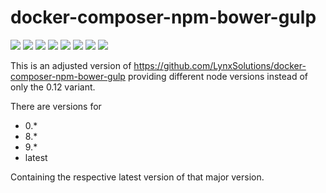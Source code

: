 # docker-composer-npm-bower-gulp

[![](https://images.microbadger.com/badges/version/bardiir/docker-composer-npm-bower-gulp.svg)](https://microbadger.com/images/bardiir/docker-composer-npm-bower-gulp "Get your own version badge on microbadger.com") [![](https://images.microbadger.com/badges/image/bardiir/docker-composer-npm-bower-gulp.svg)](https://microbadger.com/images/bardiir/docker-composer-npm-bower-gulp "Get your own image badge on microbadger.com")
[![](https://images.microbadger.com/badges/version/bardiir/docker-composer-npm-bower-gulp:0.svg)](https://microbadger.com/images/bardiir/docker-composer-npm-bower-gulp:0 "Get your own version badge on microbadger.com") [![](https://images.microbadger.com/badges/image/bardiir/docker-composer-npm-bower-gulp:0.svg)](https://microbadger.com/images/bardiir/docker-composer-npm-bower-gulp:0 "Get your own image badge on microbadger.com")
[![](https://images.microbadger.com/badges/version/bardiir/docker-composer-npm-bower-gulp:8.svg)](https://microbadger.com/images/bardiir/docker-composer-npm-bower-gulp:8 "Get your own version badge on microbadger.com") [![](https://images.microbadger.com/badges/image/bardiir/docker-composer-npm-bower-gulp:8.svg)](https://microbadger.com/images/bardiir/docker-composer-npm-bower-gulp:8 "Get your own image badge on microbadger.com")
[![](https://images.microbadger.com/badges/version/bardiir/docker-composer-npm-bower-gulp:9.svg)](https://microbadger.com/images/bardiir/docker-composer-npm-bower-gulp:9 "Get your own version badge on microbadger.com") [![](https://images.microbadger.com/badges/image/bardiir/docker-composer-npm-bower-gulp:9.svg)](https://microbadger.com/images/bardiir/docker-composer-npm-bower-gulp:9 "Get your own image badge on microbadger.com")

This is an adjusted version of https://github.com/LynxSolutions/docker-composer-npm-bower-gulp providing different node versions instead of only the 0.12 variant.

There are versions for
- 0.*
- 8.*
- 9.*
- latest

Containing the respective latest version of that major version.
